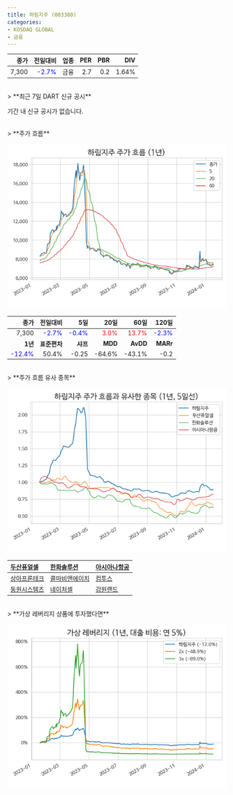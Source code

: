```yaml
---
title: 하림지주 (003380)
categories:
- KOSDAQ GLOBAL
- 금융
---
```


|**종가**|**전일대비**|**업종**|**PER**|**PBR**|**DIV**|
|-------:|-----------:|-------:|------:|------:|------:|
|7,300|<span style="color: blue">-2.7%</span>|금융|2.7|0.2|1.64%|

<!-- more -->

<br>
> **최근 7일 DART 신규 공시<a id="dart"></a>**

기간 내 신규 공시가 없습니다.

<br>
> **주가 흐름<a id="price"></a>**

![003380](/assets/images/stock/003380.png)

|**종가**|**전일대비**|**5일**|**20일**|**60일**|**120일**|
|-------:|-----------:|------:|-------:|-------:|--------:|
| 7,300 | <span style="color: blue">-2.7%</span> | <span style="color: blue">-0.4%</span> | <span style="color: red">3.0%</span> | <span style="color: red">13.7%</span> | <span style="color: blue">-2.3%</span> |
|**1년**|**표준편차**|**샤프**|**MDD**|**AvDD**|**MARr**|
| <span style="color: blue">-12.4%</span> | 50.4% | -0.25 | -64.6% | -43.1% | -0.2 |

<br>
> **주가 흐름 유사 종목<a id="corr"></a>**

![003380](/assets/images/stock/003380_corr.png)

| [두산퓨얼셀](/336260/) | [한화솔루션](/009830/) | [아시아나항공](/020560/) |
|:---------------------------------------|:---------------------------------------|:---------------------------------------|
| [상아프론테크](/089980/) | [콜마비앤에이치](/200130/) | [컴투스](/078340/) |
| [동원시스템즈](/014820/) | [네이처셀](/007390/) | [강원랜드](/035250/) |

<br>
> **가상 레버리지 상품에 투자했다면<a id="2x"></a>**

![003380](/assets/images/stock/003380_2x.png)

[^corr]: 상관계수를 이용하여 분석하였습니다.